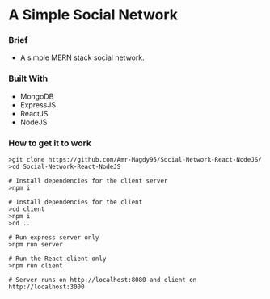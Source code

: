 # A Simple Social Network
### Brief
* A simple MERN stack social network.
### Built With 
* MongoDB 
* ExpressJS 
* ReactJS
* NodeJS
### How to get it to work 
```
>git clone https://github.com/Amr-Magdy95/Social-Network-React-NodeJS/
>cd Social-Network-React-NodeJS

# Install dependencies for the client server 
>npm i

# Install dependencies for the client
>cd client 
>npm i 
>cd .. 

# Run express server only 
>npm run server 

# Run the React client only 
>npm run client 

# Server runs on http://localhost:8080 and client on http://localhost:3000
```
